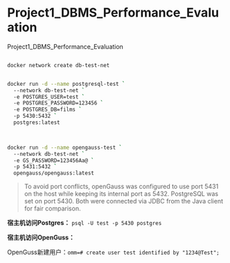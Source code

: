 # Project1_DBMS_Performance_Evaluation
Project1_DBMS_Performance_Evaluation

```bash

docker network create db-test-net

```

```bash

docker run -d --name postgresql-test `
  --network db-test-net `
  -e POSTGRES_USER=test `
  -e POSTGRES_PASSWORD=123456 `
  -e POSTGRES_DB=films `
  -p 5430:5432 `
  postgres:latest
  
```

```bash

docker run -d --name opengauss-test `
  --network db-test-net `
  -e GS_PASSWORD=123456Aa@ `
  -p 5431:5432 `
  opengauss/opengauss:latest


```

> To avoid port conflicts, openGauss was configured to use port 5431 on the host while keeping its internal port as 5432. PostgreSQL was set on port 5430. Both were connected via JDBC from the Java client for fair comparison.

**宿主机访问Postgres：** `psql -U test -p 5430 postgres`

**宿主机访问OpenGuss：**

OpenGuss新建用户：`omm=# create user test identified by "1234@Test";`